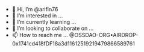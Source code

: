 - 👋 Hi, I’m @arifin76
- 👀 I’m interested in ...
- 🌱 I’m currently learning ...
- 💞️ I’m looking to collaborate on ...
- 📫 How to reach me ...
@OSSDAO-ORG•AIRDROP-0x1741cd418fDF18a3d11612519219479866589761

<!---
arifin76/arifin76 is a ✨ special ✨ repository because its `README.md` (this file) appears on your GitHub profile.
You can click the Preview link to take a look at your changes.
--->
